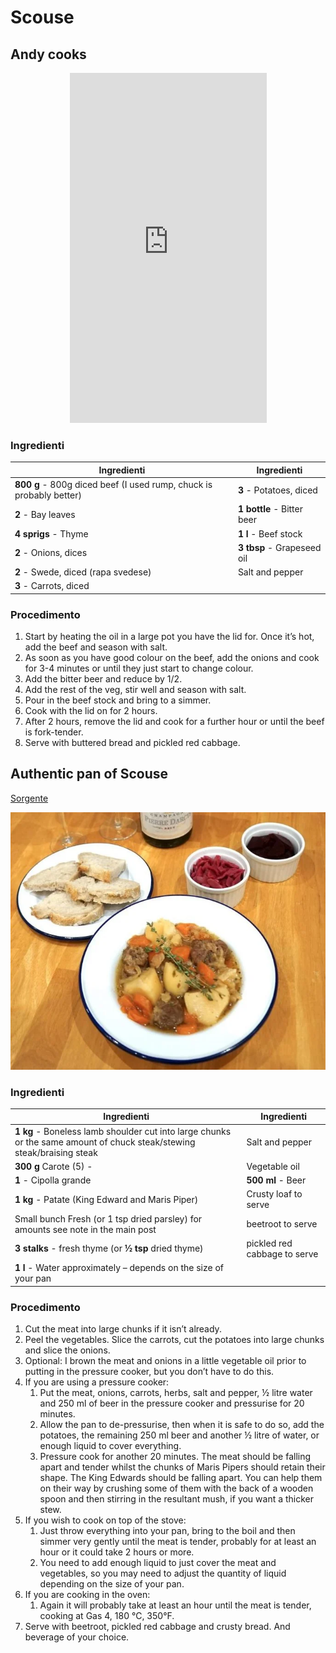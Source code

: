 # Scouse

## Andy cooks

<p style="text-align:center;">
<iframe width="315" height="560"
src="https://www.youtube.com/embed/V_R6W62o7-U"
title="YouTube video player"
frameborder="0"
allow="accelerometer; autoplay; clipboard-write; encrypted-media; gyroscope; picture-in-picture; web-share"
allowfullscreen></iframe>
</p>

### Ingredienti

| Ingredienti                  | Ingredienti             |
| ---------------------------- | ----------------------- |
| **800 g** - 800g diced beef (I used rump, chuck is probably better)  | **3** - Potatoes, diced |
| **2** - Bay leaves | **1 bottle** - Bitter beer |
| **4 sprigs** - Thyme | **1 l** - Beef stock |
| **2** - Onions, dices | **3 tbsp** - Grapeseed oil |
| **2** - Swede, diced (rapa svedese) | Salt and pepper |
| **3** - Carrots, diced | |

### Procedimento

1. Start by heating the oil in a large pot you have the lid for. Once it’s hot, add the beef and season with salt. 
2. As soon as you have good colour on the beef, add the onions and cook for 3-4 minutes or until they just start to change colour. 
3. Add the bitter beer and reduce by 1/2. 
4. Add the rest of the veg, stir well and season with salt. 
5. Pour in the beef stock and bring to a simmer. 
6. Cook with the lid on for 2 hours. 
7. After 2 hours, remove the lid and cook for a further hour or until the beef is fork-tender. 
8. Serve with buttered bread and pickled red cabbage.

## Authentic pan of Scouse

[Sorgente](https://scousemrdarcycooks.com/recipes/authentic-pan-of-scouse-to-celebrate-global-scouse-day/)

![](img/Authentic-pan-of-Scouse.webp)

### Ingredienti

| Ingredienti                  | Ingredienti             |
| ---------------------------- | ----------------------- |
| **1 kg** - Boneless lamb shoulder cut into large chunks or the same amount of chuck steak/stewing steak/braising steak | Salt and pepper |
| **300 g** Carote (5) - | Vegetable oil |
| **1** - Cipolla grande | **500 ml** - Beer |
| **1 kg** - Patate (King Edward and Maris Piper) | Crusty loaf to serve |
| Small bunch Fresh (or 1 tsp dried parsley) for amounts see note in the main post | beetroot to serve |
| **3 stalks** - fresh thyme (or **½ tsp** dried thyme) | pickled red cabbage to serve |
| **1 l** - Water approximately – depends on the size of your pan | |

### Procedimento

1. Cut the meat into large chunks if it isn’t already.
2. Peel the vegetables. Slice the carrots, cut the potatoes into large chunks and slice the onions.
3. Optional: I brown the meat and onions in a little vegetable oil prior to putting in the pressure cooker, but you don’t have to do this.
4. If you are using a pressure cooker: 
   1. Put the meat, onions, carrots, herbs, salt and pepper, ½ litre water and 250 ml of beer in the pressure cooker and pressurise for 20 minutes.
   2. Allow the pan to de-pressurise, then when it is safe to do so, add the potatoes, the remaining 250 ml beer and another ½ litre of water, or enough liquid to cover everything.
   3. Pressure cook for another 20 minutes. The meat should be falling apart and tender whilst the chunks of Maris Pipers should retain their shape. The King Edwards should be falling apart. You can help them on their way by crushing some of them with the back of a wooden spoon and then stirring in the resultant mush, if you want a thicker stew.
5. If you wish to cook on top of the stove: 
   1. Just throw everything into your pan, bring to the boil and then simmer very gently until the meat is tender, probably for at least an hour or it could take 2 hours or more.
   2. You need to add enough liquid to just cover the meat and vegetables, so you may need to adjust the quantity of liquid depending on the size of your pan.
6. If you are cooking in the oven:
   1. Again it will probably take at least an hour until the meat is tender, cooking at Gas 4, 180 °C, 350°F.
7. Serve with beetroot, pickled red cabbage and crusty bread. And beverage of your choice.
